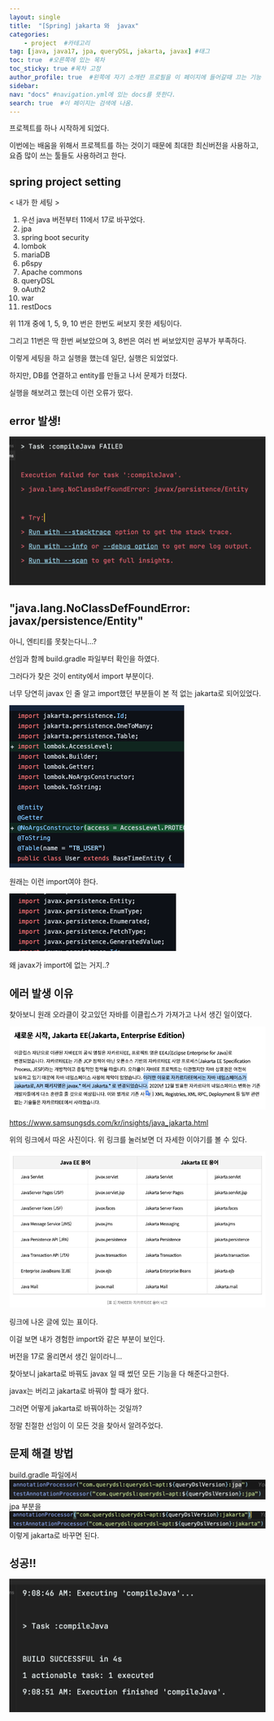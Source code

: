 ```yaml
---
layout: single
title:  "[Spring] jakarta 와  javax"
categories: 
    - project  #카테고리
tag: [java, java17, jpa, queryDSL, jakarta, javax] #태그
toc: true  #오른쪽에 있는 목차
toc_sticky: true #목차 고정
author_profile: true  #왼쪽에 자기 소개란 프로필을 이 페이지에 들어갈때 끄는 기능
sidebar:
nav: "docs" #navigation.yml에 있는 docs를 뜻한다.
search: true  #이 페이지는 검색에 나옴.
---
```


프로젝트를 하나 시작하게 되었다.

이번에는 배움을 위해서 프로젝트를 하는 것이기 때문에 최대한 최신버전을 사용하고, 요즘 많이 쓰는 툴들도 사용하려고 한다.

## spring project setting

< 내가 한 세팅 >

1. 우선 java 버전부터 11에서 17로 바꾸었다.
2. jpa
3. spring boot security
4. lombok
5. mariaDB
6. p6spy
7. Apache commons
8. queryDSL
9. oAuth2
10. war
11. restDocs

위 11개 중에 1, 5, 9, 10 번은 한번도 써보지 못한 세팅이다.

그리고 11번은 딱 한번 써보았으며 3, 8번은 여러 번 써보았지만 공부가 부족하다.

이렇게 세팅을 하고 실행을 했는데 일단, 실행은 되었었다.

하지만, DB를 연결하고 entity를 만들고 나서 문제가 터졌다.

실행을 해보려고 했는데 이런 오류가 떴다.

## error 발생!

![](/assets/images/2022-12-21/error.png)

## "java.lang.NoClassDefFoundError: javax/persistence/Entity"

아니, 엔티티를 못찾는다니...?

선임과 함께 build.gradle 파일부터 확인을 하였다.

그러다가 찾은 것이 entity에서 import 부분이다.

너무 당연히 javax 인 줄 알고 import했던 부분들이 본 적 없는 jakarta로 되어있었다.

![](/assets/images/2022-12-21/jakarta.png)

원래는 이런 import여야 한다.

![](/assets/images/2022-12-21/javax.png)

왜 javax가 import에 없는 거지..?

## 에러 발생 이유

찾아보니 원래 오라클이 갖고있던 자바를 이클립스가 가져가고 나서 생긴 일이였다.

![](/assets/images/2022-12-21/reason.png)

https://www.samsungsds.com/kr/insights/java_jakarta.html

위의 링크에서 따온 사진이다. 위 링크를 눌러보면 더 자세한 이야기를 볼 수 있다.

![](/assets/images/2022-12-21/table.png)

링크에 나온 글에 있는 표이다.

이걸 보면 내가 경험한 import와 같은 부분이 보인다.

버전을 17로 올리면서 생긴 일이라니...

찾아보니 jakarta로 바꿔도 javax 일 때 썼던 모든 기능을 다 해준다고한다.

javax는 버리고 jakarta로 바꿔야 할 때가 왔다.

그러면 어떻게 jakarta로 바꿔야하는 것일까?

정말 친절한 선임이 이 모든 것을 찾아서 알려주었다.

## 문제 해결 방법

build.gradle 파일에서
![](/assets/images/2022-12-21/java1.png)
jpa 부분을
![](/assets/images/2022-12-21/jakarta1.png)
이렇게 jakarta로 바꾸면 된다.

## 성공!!

![](/assets/images/2022-12-21/success.png)
